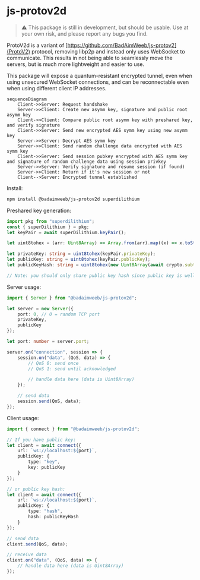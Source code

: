 # js-protov2d

> ⚠️ This package is still in development, but should be usable. Use at your own risk, and please report any bugs you find.

ProtoV2d is a variant of [https://github.com/BadAimWeeb/js-protov2](ProtoV2) protocol, removing libp2p and instead only uses WebSocket to communicate. This results in not being able to seamlessly move the servers, but is much more lightweight and easier to use.

This package will expose a quantum-resistant encrypted tunnel, even when using unsecured WebSocket connections, and can be reconnectable even when using different client IP addresses.

```mermaid
sequenceDiagram
    Client->>Server: Request handshake
    Server->>Client: Create new asymm key, signature and public root asymm key
    Client->>Client: Compare public root asymm key with preshared key, and verify signature
    Client->>Server: Send new encrypted AES symm key using new asymm key
    Server->>Server: Decrypt AES symm key
    Server->>Client: Send random challenge data encrypted with AES symm key
    Client->>Server: Send session pubkey encrypted with AES symm key and signature of random challenge data using session privkey
    Server->>Server: Verify signature and resume session (if found)
    Server->>Client: Return if it's new session or not
    Client-->Server: Encrypted tunnel established
```

Install:

```bash
npm install @badaimweeb/js-protov2d superdilithium
```

Preshared key generation:

```ts
import pkg from "superdilithium";
const { superDilithium } = pkg;
let keyPair = await superDilithium.keyPair();

let uint8tohex = (arr: Uint8Array) => Array.from(arr).map((x) => x.toString(16).padStart(2, "0")).join("");

let privateKey: string = uint8tohex(keyPair.privateKey);
let publicKey: string = uint8tohex(keyPair.publicKey);
let publicKeyHash: string = uint8tohex(new Uint8Array(await crypto.subtle.digest("SHA-256", keyPair.publicKey)));

// Note: you should only share public key hash since public key is well over 6kb
```

Server usage:
```ts
import { Server } from "@badaimweeb/js-protov2d";

let server = new Server({
    port: 0, // 0 = random TCP port
    privateKey,
    publicKey
});

let port: number = server.port;

server.on("connection", session => {
    session.on("data", (QoS, data) => {
        // QoS 0: send once
        // QoS 1: send until acknowledged

        // handle data here (data is Uint8Array)
    });

    // send data
    session.send(QoS, data);
});
```

Client usage:
```ts
import { connect } from "@badaimweeb/js-protov2d";

// If you have public key:
let client = await connect({
    url: `ws://localhost:${port}`,
    publicKey: {
        type: "key",
        key: publicKey
    }
});

// or public key hash:
let client = await connect({
    url: `ws://localhost:${port}`,
    publicKey: {
        type: "hash",
        hash: publicKeyHash
    }
});

// send data
client.send(QoS, data);

// receive data
client.on("data", (QoS, data) => {
    // handle data here (data is Uint8Array)
});
```
